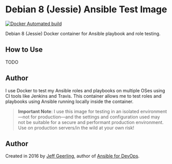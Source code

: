 # Debian 8 (Jessie) Ansible Test Image

[![Docker Automated build](https://img.shields.io/docker/automated/geerlingguy/docker-debian8-ansible.svg?maxAge=2592000)](https://hub.docker.com/r/geerlingguy/docker-debian8-ansible/)

Debian 8 (Jessie) Docker container for Ansible playbook and role testing.

## How to Use

TODO

## Author

I use Docker to test my Ansible roles and playbooks on multiple OSes using CI tools like Jenkins and Travis. This container allows me to test roles and playbooks using Ansible running locally inside the container.

> **Important Note**: I use this image for testing in an isolated environment—not for production—and the settings and configuration used may not be suitable for a secure and performant production environment. Use on production servers/in the wild at your own risk!

## Author

Created in 2016 by [Jeff Geerling](http://jeffgeerling.com/), author of [Ansible for DevOps](https://www.ansiblefordevops.com/).
